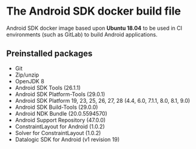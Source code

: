 # The Android SDK docker build file

Android SDK docker image based upon **Ubuntu 18.04** to be used in CI environments (such as GitLab) to build Android applications.

## Preinstalled packages

- Git
- Zip/unzip
- OpenJDK 8
- Android SDK Tools (26.1.1)
- Android SDK Platform-Tools (29.0.1)
- Android SDK Platform 19, 23, 25, 26, 27, 28 (4.4, 6.0, 7.1.1, 8.0, 8.1, 9.0)
- Android SDK Build-Tools (29.0.0)
- Android NDK Bundle (20.0.5594570)
- Android Support Repository (47.0.0)
- ConstraintLayout for Android (1.0.2)
- Solver for ConstraintLayout (1.0.2)
- Datalogic SDK for Android (v1 revision 19)
